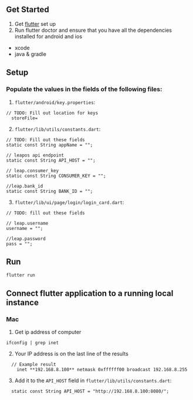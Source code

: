 ## Get Started
1. Get [flutter](https://flutter.dev/docs/get-started/install/macos) set up
2. Run flutter doctor and ensure that you have all the dependencies installed for android and ios
  - xcode
  - java & gradle

## Setup
### Populate the values in the fields of the following files:
1.  `flutter/android/key.properties`:
```
// TODO: Fill out location for keys
  storeFile=
```
2. `flutter/lib/utils/constants.dart`:
```
// TODO: Fill out these fields
static const String appName = "";

// leapos api endpoint
static const String API_HOST = "";

// leap.consumer_key
static const String CONSUMER_KEY = "";

//leap.bank_id
static const String BANK_ID = "";
```

3. `flutter/lib/ui/page/login/login_card.dart`:
```
// TODO: fill out these fields

// leap.username
username = "";

//leap.password
pass = "";
```

## Run
```
flutter run
```

## Connect flutter application to a running local instance
### Mac
1. Get ip address of computer
```
ifconfig | grep inet
```
2. Your IP address is on the last line of the results
```
  // Example result
	inet **192.168.8.100** netmask 0xffffff00 broadcast 192.168.8.255
```
3. Add it to the `API_HOST` field in `flutter/lib/utils/constants.dart`:
```
  static const String API_HOST = "http://192.168.8.100:8080/";
```

